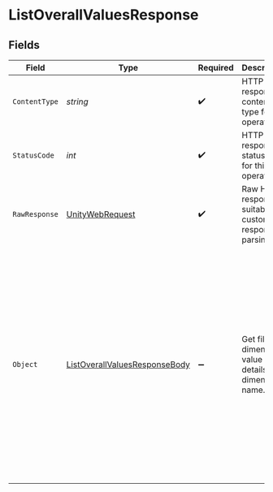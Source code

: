 # ListOverallValuesResponse


## Fields

| Field                                                                                                                                                                                                                                                                         | Type                                                                                                                                                                                                                                                                          | Required                                                                                                                                                                                                                                                                      | Description                                                                                                                                                                                                                                                                   | Example                                                                                                                                                                                                                                                                       |
| ----------------------------------------------------------------------------------------------------------------------------------------------------------------------------------------------------------------------------------------------------------------------------- | ----------------------------------------------------------------------------------------------------------------------------------------------------------------------------------------------------------------------------------------------------------------------------- | ----------------------------------------------------------------------------------------------------------------------------------------------------------------------------------------------------------------------------------------------------------------------------- | ----------------------------------------------------------------------------------------------------------------------------------------------------------------------------------------------------------------------------------------------------------------------------- | ----------------------------------------------------------------------------------------------------------------------------------------------------------------------------------------------------------------------------------------------------------------------------- |
| `ContentType`                                                                                                                                                                                                                                                                 | *string*                                                                                                                                                                                                                                                                      | :heavy_check_mark:                                                                                                                                                                                                                                                            | HTTP response content type for this operation                                                                                                                                                                                                                                 |                                                                                                                                                                                                                                                                               |
| `StatusCode`                                                                                                                                                                                                                                                                  | *int*                                                                                                                                                                                                                                                                         | :heavy_check_mark:                                                                                                                                                                                                                                                            | HTTP response status code for this operation                                                                                                                                                                                                                                  |                                                                                                                                                                                                                                                                               |
| `RawResponse`                                                                                                                                                                                                                                                                 | [UnityWebRequest](https://docs.unity3d.com/2021.3/Documentation/ScriptReference/Networking.UnityWebRequest.html)                                                                                                                                                              | :heavy_check_mark:                                                                                                                                                                                                                                                            | Raw HTTP response; suitable for custom response parsing                                                                                                                                                                                                                       |                                                                                                                                                                                                                                                                               |
| `Object`                                                                                                                                                                                                                                                                      | [ListOverallValuesResponseBody](../../Models/Requests/ListOverallValuesResponseBody.md)                                                                                                                                                                                       | :heavy_minus_sign:                                                                                                                                                                                                                                                            | Get filter/ dimension value details by dimension name.                                                                                                                                                                                                                        | {<br/>"success": true,<br/>"metaData": {<br/>"aggregation": "view_end"<br/>},<br/>"data": {<br/>"value": 0.740365072855583,<br/>"totalWatchTime": 59534302,<br/>"uniqueViews": 44,<br/>"totalViews": 195,<br/>"totalPlayTime": 24729470,<br/>"globalValue": 0.740365072855583<br/>},<br/>"timespan": [<br/>1610025789,<br/>1610025947<br/>]<br/>} |
